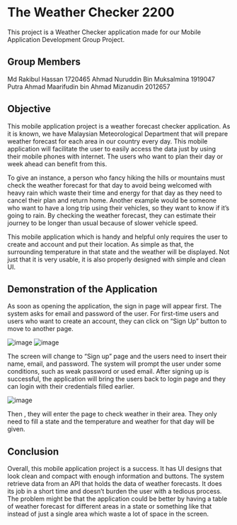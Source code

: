 # The Weather Checker 2200

This project is a Weather Checker application made for our Mobile Application Development Group Project.

## Group Members

Md Rakibul Hassan 1720465
Ahmad Nuruddin Bin Muksalmina 1919047
Putra Ahmad Maarifudin bin Ahmad Mizanudin 2012657

## Objective

This mobile application project is a weather forecast checker application. As it is known, we have Malaysian Meteorological Department that will prepare weather forecast for each area in our country every day. This mobile application will facilitate the user to easily access the data just by using their mobile phones with internet. The users who want to plan their day or week ahead can benefit from this. 

To give an instance, a person who fancy hiking the hills or mountains must check the weather forecast for that day to avoid being welcomed with heavy rain which waste their time and energy for that day as they need to cancel their plan and return home. Another example would be someone who want to have a long trip using their vehicles, so they want to know if it’s going to rain. By checking the weather forecast, they can estimate their journey to be longer than usual because of slower vehicle speed.

This mobile application which is handy and helpful only requires the user to create and account and put their location. As simple as that, the surrounding temperature in that state and the weather will be displayed. Not just that it is very usable, it is also properly designed with simple and clean UI.

## Demonstration of the Application

As soon as opening the application, the sign in page will appear first. The system asks for email and password of the user. For first-time users and users who want to create an account, they can click on “Sign Up” button to move to another page.

![image](https://user-images.githubusercontent.com/37112149/175060333-4abd965a-6815-47fb-9120-7fd1cad23763.png)
![image](https://user-images.githubusercontent.com/37112149/175060357-b0b3d357-59b7-45f3-b52e-c12d69122759.png)

The screen will change to “Sign up” page and the users need to insert their name, email, and password. The system will prompt the user under some conditions, such as weak password or used email. After signing up is successful, the application will bring the users back to login page and they can login with their credentials filled earlier. 

![image](https://user-images.githubusercontent.com/37112149/175060435-84dcaeb0-5373-4c46-91d4-9b59e353b825.png)

Then , they will enter the page to check weather in their area. They only need to fill a state and the temperature and weather for that day will be given.

## Conclusion

Overall, this mobile application project is a success. It has UI designs that look clean and compact with enough information and buttons. The system retrieve data from an API that holds the data of weather forecasts. It does its job in a short time and doesn’t burden the user with a tedious process. The problem might be that the application could be better by having a table of weather forecast for different areas in a state or something like that instead of just a single area which waste a lot of space in the screen.
